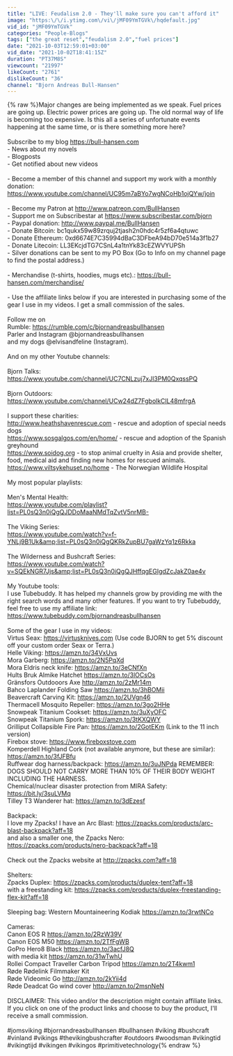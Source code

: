 ```yaml
---
title: "LIVE: Feudalism 2.0 - They'll make sure you can't afford it"
image: "https:\/\/i.ytimg.com\/vi\/jMF09YmTGVk\/hqdefault.jpg"
vid_id: "jMF09YmTGVk"
categories: "People-Blogs"
tags: ["the great reset","feudalism 2.0","fuel prices"]
date: "2021-10-03T12:59:01+03:00"
vid_date: "2021-10-02T18:41:15Z"
duration: "PT37M8S"
viewcount: "21997"
likeCount: "2761"
dislikeCount: "36"
channel: "Bjorn Andreas Bull-Hansen"
---
```

{% raw %}Major changes are being implemented as we speak. Fuel prices are going up. Electric power prices are going up. The old normal way of life is becoming too expensive. Is this all a series of unfortunate events happening at the same time, or is there something more here?<br /><br />Subscribe to my blog <a rel="nofollow" target="blank" href="https://bull-hansen.com">https://bull-hansen.com</a><br />- News about my novels<br />- Blogposts<br />- Get notified about new videos<br /><br />- Become a member of this channel and support my work with a monthly donation: <a rel="nofollow" target="blank" href="https://www.youtube.com/channel/UC95m7aBYo7wgNCoHb1ojQYw/join">https://www.youtube.com/channel/UC95m7aBYo7wgNCoHb1ojQYw/join</a><br /><br />- Become my Patron at <a rel="nofollow" target="blank" href="http://www.patreon.com/BullHansen">http://www.patreon.com/BullHansen</a> <br />- Support me on Subscribestar at <a rel="nofollow" target="blank" href="https://www.subscribestar.com/bjorn">https://www.subscribestar.com/bjorn</a><br />- Paypal donation: <a rel="nofollow" target="blank" href="http://www.paypal.me/BullHansen">http://www.paypal.me/BullHansen</a><br />- Donate Bitcoin: bc1qukx59w89zrquj2tjash2n0hdc4r5zf6a4qtuwc<br />- Donate Ethereum: 0xd6674E7C35994dBaC3DFbeA94bD70e514a3f1b27<br />- Donate Litecoin: LL3EKcjdTG7CSnL4a1tnYk83cEZWVYUPSh<br />- Silver donations can be sent to my PO Box (Go to Info on my channel page to find the postal address.)<br /><br />- Merchandise (t-shirts, hoodies, mugs etc).: <a rel="nofollow" target="blank" href="https://bull-hansen.com/merchandise/">https://bull-hansen.com/merchandise/</a><br /><br />- Use the affiliate links below if you are interested in purchasing some of the gear I use in my videos. I get a small commission of the sales.<br /><br />Follow me on<br />Rumble: <a rel="nofollow" target="blank" href="https://rumble.com/c/bjornandreasbullhansen">https://rumble.com/c/bjornandreasbullhansen</a><br />Parler and Instagram @bjornandreasbullhansen <br />and my dogs @elvisandfeline (Instagram).<br /><br />And on my other Youtube channels:<br /><br />Bjorn Talks:<br /><a rel="nofollow" target="blank" href="https://www.youtube.com/channel/UC7CNLzuj7xJl3PM0QxqssPQ">https://www.youtube.com/channel/UC7CNLzuj7xJl3PM0QxqssPQ</a><br /><br />Bjorn Outdoors:<br /><a rel="nofollow" target="blank" href="https://www.youtube.com/channel/UCw24dZ7FgbolkClL48mfrgA">https://www.youtube.com/channel/UCw24dZ7FgbolkClL48mfrgA</a><br /><br />I support these charities:<br /><a rel="nofollow" target="blank" href="http://www.heathshavenrescue.com">http://www.heathshavenrescue.com</a> - rescue and adoption of special needs dogs<br /><a rel="nofollow" target="blank" href="https://www.sosgalgos.com/en/home/">https://www.sosgalgos.com/en/home/</a> - rescue and adoption of the Spanish greyhound<br /><a rel="nofollow" target="blank" href="https://www.soidog.org">https://www.soidog.org</a> - to stop animal cruelty in Asia and provide shelter, food, medical aid and finding new homes for rescued animals.<br /><a rel="nofollow" target="blank" href="https://www.viltsykehuset.no/home">https://www.viltsykehuset.no/home</a> - The Norwegian Wildlife Hospital<br /><br />My most popular playlists:<br /><br />Men's Mental Health:<br /><a rel="nofollow" target="blank" href="https://www.youtube.com/playlist?list=PL0sQ3n0iQgQJDDoMaaNMdTqZvtV5nrMB-">https://www.youtube.com/playlist?list=PL0sQ3n0iQgQJDDoMaaNMdTqZvtV5nrMB-</a><br /><br />The Viking Series: <br /><a rel="nofollow" target="blank" href="https://www.youtube.com/watch?v=f-YNLj9B1Uk&amp;list=PL0sQ3n0iQgQKRkZupBU7gaWzYq1z6Rkka">https://www.youtube.com/watch?v=f-YNLj9B1Uk&amp;list=PL0sQ3n0iQgQKRkZupBU7gaWzYq1z6Rkka</a><br /><br />The Wilderness and Bushcraft Series:<br /><a rel="nofollow" target="blank" href="https://www.youtube.com/watch?v=SQEkNGR7Jjs&amp;list=PL0sQ3n0iQgQJHffqgEGIgdZcJakZ0ae4v">https://www.youtube.com/watch?v=SQEkNGR7Jjs&amp;list=PL0sQ3n0iQgQJHffqgEGIgdZcJakZ0ae4v</a><br /><br />My Youtube tools:<br />I use Tubebuddy. It has helped my channels grow by providing me with the right search words and many other features. If you want to try Tubebuddy, feel free to use my affiliate link: <a rel="nofollow" target="blank" href="https://www.tubebuddy.com/bjornandreasbullhansen">https://www.tubebuddy.com/bjornandreasbullhansen</a><br /><br />Some of the gear I use in my videos:<br />Virtus Seax: <a rel="nofollow" target="blank" href="https://virtusknives.com">https://virtusknives.com</a> (Use code BJORN to get 5% discount off your custom order Seax or Terra.)<br />Helle Viking: <a rel="nofollow" target="blank" href="https://amzn.to/34VxUvs">https://amzn.to/34VxUvs</a><br />Mora Garberg: <a rel="nofollow" target="blank" href="https://amzn.to/2N5PqXd">https://amzn.to/2N5PqXd</a><br />Mora Eldris neck knife: <a rel="nofollow" target="blank" href="https://amzn.to/3eCNfXn">https://amzn.to/3eCNfXn</a><br />Hults Bruk Almike Hatchet <a rel="nofollow" target="blank" href="https://amzn.to/3lOCsOs">https://amzn.to/3lOCsOs</a><br />Gränsfors Outdooors Axe <a rel="nofollow" target="blank" href="http://amzn.to/2zMr14m">http://amzn.to/2zMr14m</a><br />Bahco Laplander Folding Saw <a rel="nofollow" target="blank" href="https://amzn.to/3hBOMii">https://amzn.to/3hBOMii</a><br />Beavercraft Carving Kit: <a rel="nofollow" target="blank" href="https://amzn.to/2UVgn46">https://amzn.to/2UVgn46</a><br />Thermacell Mosquito Repeller: <a rel="nofollow" target="blank" href="https://amzn.to/3go2HHe">https://amzn.to/3go2HHe</a><br />Snowpeak Titanium Cookset: <a rel="nofollow" target="blank" href="https://amzn.to/3uXyOFC">https://amzn.to/3uXyOFC</a><br />Snowpeak Titanium Spork: <a rel="nofollow" target="blank" href="https://amzn.to/3tKXQWY">https://amzn.to/3tKXQWY</a><br />Grilliput Collapsible Fire Pan: <a rel="nofollow" target="blank" href="https://amzn.to/2GotEKm">https://amzn.to/2GotEKm</a> (Link to the 11 inch version)<br />Firebox stove: <a rel="nofollow" target="blank" href="https://www.fireboxstove.com">https://www.fireboxstove.com</a><br />Komperdell Highland Cork (not available anymore, but these are similar): <a rel="nofollow" target="blank" href="https://amzn.to/3fJFBfu">https://amzn.to/3fJFBfu</a><br />Ruffwear dog harness/backpack: <a rel="nofollow" target="blank" href="https://amzn.to/3uJNPda">https://amzn.to/3uJNPda</a> REMEMBER: DOGS SHOULD NOT CARRY MORE THAN 10% OF THEIR BODY WEIGHT INCLUDING THE HARNESS.<br />Chemical/nuclear disaster protection from MIRA Safety: <a rel="nofollow" target="blank" href="https://bit.ly/3suLVMq">https://bit.ly/3suLVMq</a><br />Tilley T3 Wanderer hat: <a rel="nofollow" target="blank" href="https://amzn.to/3dEzesf">https://amzn.to/3dEzesf</a><br /><br />Backpack:<br />I love my Zpacks! I have an Arc Blast: <a rel="nofollow" target="blank" href="https://zpacks.com/products/arc-blast-backpack?aff=18">https://zpacks.com/products/arc-blast-backpack?aff=18</a><br />and also a smaller one, the Zpacks Nero: <a rel="nofollow" target="blank" href="https://zpacks.com/products/nero-backpack?aff=18">https://zpacks.com/products/nero-backpack?aff=18</a><br /><br />Check out the Zpacks website at <a rel="nofollow" target="blank" href="http://zpacks.com?aff=18">http://zpacks.com?aff=18</a><br /><br />Shelters:<br />Zpacks Duplex: <a rel="nofollow" target="blank" href="https://zpacks.com/products/duplex-tent?aff=18">https://zpacks.com/products/duplex-tent?aff=18</a><br />with a freestanding kit: <a rel="nofollow" target="blank" href="https://zpacks.com/products/duplex-freestanding-flex-kit?aff=18">https://zpacks.com/products/duplex-freestanding-flex-kit?aff=18</a><br /><br />Sleeping bag: Western Mountaineering Kodiak <a rel="nofollow" target="blank" href="https://amzn.to/3rwtNCo">https://amzn.to/3rwtNCo</a><br /><br />Cameras:<br />Canon EOS R <a rel="nofollow" target="blank" href="https://amzn.to/2RzW39V">https://amzn.to/2RzW39V</a><br />Canon EOS M50 <a rel="nofollow" target="blank" href="https://amzn.to/2TfFgWB">https://amzn.to/2TfFgWB</a><br />GoPro Hero8 Black <a rel="nofollow" target="blank" href="https://amzn.to/3acfJ8Q">https://amzn.to/3acfJ8Q</a><br />with media kit <a rel="nofollow" target="blank" href="https://amzn.to/31wTwhU">https://amzn.to/31wTwhU</a><br />Rollei Compact Traveller Carbon Tripod <a rel="nofollow" target="blank" href="https://amzn.to/2T4kwm1">https://amzn.to/2T4kwm1</a><br />Røde Rødelink Filmmaker Kit<br />Røde Videomic Go <a rel="nofollow" target="blank" href="http://amzn.to/2kYii4d">http://amzn.to/2kYii4d</a><br />Røde Deadcat Go wind cover <a rel="nofollow" target="blank" href="http://amzn.to/2msnNeN">http://amzn.to/2msnNeN</a><br /><br />DISCLAIMER: This video and/or the description might contain affiliate links. If you click on one of the product links and choose to buy the product, I'll receive a small commission.<br /><br />#jomsviking #bjornandreasbullhansen #bullhansen #viking #bushcraft #vinland #vikings #thevikingbushcrafter #outdoors #woodsman #vikingtid #vikingtijd #vikingen #vikingos #primitivetechnology{% endraw %}
